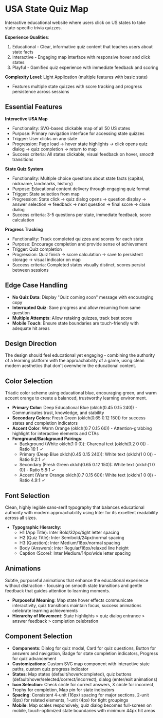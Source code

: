 # USA State Quiz Map

Interactive educational website where users click on US states to take state-specific trivia quizzes.

**Experience Qualities**: 
1. Educational - Clear, informative quiz content that teaches users about state facts
2. Interactive - Engaging map interface with responsive hover and click states 
3. Playful - Gamified quiz experience with immediate feedback and scoring

**Complexity Level**: Light Application (multiple features with basic state)
- Features multiple state quizzes with score tracking and progress persistence across sessions

## Essential Features

**Interactive USA Map**
- Functionality: SVG-based clickable map of all 50 US states
- Purpose: Primary navigation interface for accessing state quizzes
- Trigger: User clicks on any state
- Progression: Page load → hover state highlights → click opens quiz dialog → quiz completion → return to map
- Success criteria: All states clickable, visual feedback on hover, smooth transitions

**State Quiz System**
- Functionality: Multiple choice questions about state facts (capital, nickname, landmarks, history)
- Purpose: Educational content delivery through engaging quiz format
- Trigger: State selection from map
- Progression: State click → quiz dialog opens → question display → answer selection → feedback → next question → final score → close dialog
- Success criteria: 3-5 questions per state, immediate feedback, score calculation

**Progress Tracking**
- Functionality: Track completed quizzes and scores for each state
- Purpose: Encourage completion and provide sense of achievement
- Trigger: Quiz completion
- Progression: Quiz finish → score calculation → save to persistent storage → visual indicator on map
- Success criteria: Completed states visually distinct, scores persist between sessions

## Edge Case Handling

- **No Quiz Data**: Display "Quiz coming soon" message with encouraging copy
- **Interrupted Quiz**: Save progress and allow resuming from same question
- **Multiple Attempts**: Allow retaking quizzes, track best score
- **Mobile Touch**: Ensure state boundaries are touch-friendly with adequate hit areas

## Design Direction

The design should feel educational yet engaging - combining the authority of a learning platform with the approachability of a game, using clean modern aesthetics that don't overwhelm the educational content.

## Color Selection

Triadic color scheme using educational blue, encouraging green, and warm accent orange to create a balanced, trustworthy learning environment.

- **Primary Color**: Deep Educational Blue (oklch(0.45 0.15 240)) - Communicates trust, knowledge, and stability
- **Secondary Colors**: Fresh Green (oklch(0.65 0.12 150)) for success states and completion indicators
- **Accent Color**: Warm Orange (oklch(0.7 0.15 60)) - Attention-grabbing highlight for interactive elements and CTAs
- **Foreground/Background Pairings**: 
  - Background (White oklch(1 0 0)): Charcoal text (oklch(0.2 0 0)) - Ratio 16:1 ✓
  - Primary (Deep Blue oklch(0.45 0.15 240)): White text (oklch(1 0 0)) - Ratio 9.2:1 ✓
  - Secondary (Fresh Green oklch(0.65 0.12 150)): White text (oklch(1 0 0)) - Ratio 5.8:1 ✓
  - Accent (Warm Orange oklch(0.7 0.15 60)): White text (oklch(1 0 0)) - Ratio 4.9:1 ✓

## Font Selection

Clean, highly legible sans-serif typography that balances educational authority with modern approachability using Inter for its excellent readability across all sizes.

- **Typographic Hierarchy**: 
  - H1 (App Title): Inter Bold/32px/tight letter spacing
  - H2 (Quiz Title): Inter Semibold/24px/normal spacing  
  - H3 (Question): Inter Medium/18px/normal spacing
  - Body (Answers): Inter Regular/16px/relaxed line height
  - Caption (Score): Inter Medium/14px/wide letter spacing

## Animations

Subtle, purposeful animations that enhance the educational experience without distraction - focusing on smooth state transitions and gentle feedback that guides attention to learning moments.

- **Purposeful Meaning**: Map state hover effects communicate interactivity, quiz transitions maintain focus, success animations celebrate learning achievements
- **Hierarchy of Movement**: State highlights > quiz dialog entrance > answer feedback > completion celebration

## Component Selection

- **Components**: Dialog for quiz modal, Card for quiz questions, Button for answers and navigation, Badge for state completion indicators, Progress for quiz advancement
- **Customizations**: Custom SVG map component with interactive state paths, custom quiz progress indicator
- **States**: Map states (default/hover/completed), quiz buttons (default/hover/selected/correct/incorrect), dialog (enter/exit animations)
- **Icon Selection**: Check circle for correct answers, X circle for incorrect, Trophy for completion, Map pin for state indicators
- **Spacing**: Consistent 4-unit (16px) spacing for major sections, 2-unit (8px) for related elements, 1-unit (4px) for tight groupings
- **Mobile**: Map scales responsively, quiz dialog becomes full-screen on mobile, touch-optimized state boundaries with minimum 44px hit areas